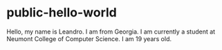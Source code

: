 # public-hello-world

Hello, my name is Leandro. I am from Georgia. I am currently a student at Neumont College of Computer Science. I am 19 years old.
